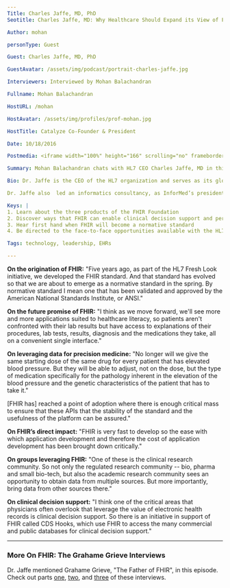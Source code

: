 ```yaml
---
Title: Charles Jaffe, MD, PhD
Seotitle: Charles Jaffe, MD: Why Healthcare Should Expand its View of FHIR

Author: mohan

personType: Guest

Guest: Charles Jaffe, MD, PhD

GuestAvatar: /assets/img/podcast/portrait-charles-jaffe.jpg

Interviewers: Interviewed by Mohan Balachandran

Fullname: Mohan Balachandran

HostURL: /mohan

HostAvatar: /assets/img/profiles/prof-mohan.jpg

HostTitle: Catalyze Co-Founder & President

Date: 10/18/2016

Postmedia: <iframe width="100%" height="166" scrolling="no" frameborder="no" src="https://w.soundcloud.com/player/?url=https%3A//api.soundcloud.com/tracks/294158312&amp;color=1055ff&amp;auto_play=false&amp;hide_related=false&amp;show_comments=true&amp;show_user=true&amp;show_reposts=false"></iframe>

Summary: Mohan Balachandran chats with HL7 CEO Charles Jaffe, MD in this podcast presentation. From this segment, listeners will discover more about FHIR and learn why developers and hospital systems shouldn’t wait for a fully baked data exchange standard. Healthcare leaders often raise many questions around FHIR and Dr. Jaffe provides clarity around those questions. With standards as a critical component of healthcare innovation, this FHIR-based podcast is a must for those who can’t get enough understanding of FHIR. After the podcast, explore more about FHIR by using the [Catalyze mock FHIR API](https://fhir.catalyze.io/).

Bio: Dr. Jaffe is the CEO of the HL7 organization and serves as its global ambassador. In his current role, he fosters relationships with key industry stakeholders. As a 37-year veteran of the healthcare IT industry, Dr. Jaffe previously provided strategy for the Intel Corporation’s digital Health Group as a Senior Global Strategist, also helped lead Life Sciences at SAIC as its Vice President, and had been the Director of Medical Informatics at AstraZeneca Pharmaceuticals. After completing his  medical training at Johns Hopkins and Duke Universities, he received a postdoctoral fellowship at the  National Institutes of Health and at Georgetown University.

Dr. Jaffe also  led an informatics consultancy, as InforMed’s president. Over the course of his career, he has been the principal investigator for more than 200 clinical trials, and has served in various leadership roles in the American Medical Informatics Association. He has been a board member on leading organizations for information technology standards, and served as the chair of a national institutional review board. Most recently, Penn State University appointed him to the Department of Engineering. Dr. Jaffe has also been the contributing editor for several journals and has published on a range of subjects, including clinical management, informatics deployment, and healthcare policy.

Keys: |
1. Learn about the three products of the FHIR Foundation
2. Discover ways that FHIR can enable clinical decision support and personalized medicine
3. Hear first hand when FHIR will become a normative standard
4. Be directed to the face-to-face opportunities available with the HL7 organization

Tags: technology, leadership, EHRs

---
```

**On the origination of FHIR:** "Five years ago, as part of the HL7 Fresh Look initiative, we developed the FHIR standard. And that standard has evolved so that we are about to emerge as a normative standard in the spring. By normative standard I mean one that has been validated and approved by the American National Standards Institute, or ANSI."

**On the future promise of FHIR:** "I think as we move forward, we'll see more and more applications suited to healthcare literacy, so patients aren't confronted with their lab results but have access to explanations of their procedures, lab tests, results, diagnosis and the medications they take, all on a convenient single interface."

**On leveraging data for precision medicine:** "No longer will we give the same starting dose of the same drug for every patient that has elevated blood pressure. But they will be able to adjust, not on the dose, but the type of medication specifically for the pathology inherent in the elevation of the blood pressure and the genetic characteristics of the patient that has to take it."

[FHIR has] reached a point of adoption where there is enough critical mass to ensure that these APIs that the stability of the standard and the usefulness of the platform can be assured."

**On FHIR’s direct impact:** "FHIR is very fast to develop so the ease with which application development and therefore the cost of application development has been brought down critically."

**On groups leveraging FHIR:** "One of these is the clinical research community. So not only the regulated research community -- bio, pharma and small bio-tech, but also the academic research community sees an opportunity to obtain data from multiple sources. But more importantly, bring data from other sources there."

**On clinical decision support:** "I think one of the critical areas that physicians often overlook that leverage the value of electronic health records is clinical decision support. So there is an initiative in support of FHIR called CDS Hooks, which use FHIR to access the many commercial and public databases for clinical decision support."

---

### More On FHIR: The Grahame Grieve Interviews

Dr. Jaffe mentioned Grahame Grieve, "The Father of FHIR", in this episode. Check out parts [one](https://catalyze.io/innovation/grahame-grieve-pt1), [two](https://catalyze.io/innovation/grahame-grieve-pt2), and [three](https://catalyze.io/innovation/grahame-grieve-pt3) of these interviews.
